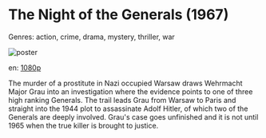 # The Night of the Generals (1967)

Genres: action, crime, drama, mystery, thriller, war

![poster](http://image.tmdb.org/t/p/w500/bnE1QfXFmXmYAJwegw1jzygcXAu.jpg)

en:
  [1080p](magnet:?xt=urn:btih:da472504cb754810083aa8b1185404665d860ed4&dn=The+Night+of+the+Generals+(1967)+%5B1080p%5D&tr=udp%3A%2F%2Ftracker.yify-torrents.com%2Fannounce&tr=udp%3A%2F%2Fopen.demonii.com%3A1337&tr=udp%3A%2F%2Fexodus.desync.com%3A6969&tr=udp%3A%2F%2Ftracker.istole.it%3A80&tr=udp%3A%2F%2Ftracker.publicbt.com%3A80&tr=udp%3A%2F%2Ftracker.openbittorrent.com%3A80&tr=udp%3A%2F%2Ftracker.leechers-paradise.org%3A6969&tr=udp%3A%2F%2F9.rarbg.com%3A2710&tr=udp%3A%2F%2Fp4p.arenabg.ch%3A1337&tr=udp%3A%2F%2Fp4p.arenabg.com%3A1337&tr=udp%3A%2F%2Ftracker.coppersurfer.tk%3A6969)
  


The murder of a prostitute in Nazi occupied Warsaw draws Wehrmacht Major Grau into an investigation where the evidence points to one of three high ranking Generals. The trail leads Grau from Warsaw to Paris and straight into the 1944 plot to assassinate Adolf Hitler, of which two of the Generals are deeply involved. Grau's case goes unfinished and it is not until 1965 when the true killer is brought to justice.